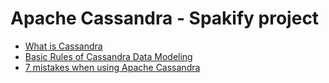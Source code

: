 # Apache Cassandra - Spakify project

- [What is Cassandra](https://www.datastax.com/cassandra)
- [Basic Rules of Cassandra Data Modeling](https://www.datastax.com/blog/basic-rules-cassandra-data-modeling)
- [7 mistakes when using Apache Cassandra](https://blog.softwaremill.com/7-mistakes-when-using-apache-cassandra-51d2cf6df519)